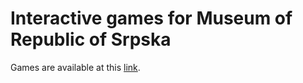# Interactive games for Museum of Republic of Srpska



Games are available at this [link](https://neuralmaticv.github.io/museum-web-games).
